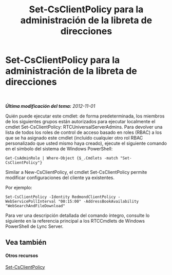 ﻿---
title: Set-CsClientPolicy para la administración de la libreta de direcciones
TOCTitle: Set-CsClientPolicy para la administración de la libreta de direcciones
ms:assetid: e7788bea-606f-481a-a3a4-1855ac028493
ms:mtpsurl: https://technet.microsoft.com/es-es/library/Gg429723(v=OCS.15)
ms:contentKeyID: 48277023
ms.date: 01/07/2017
mtps_version: v=OCS.15
ms.translationtype: HT
---

# Set-CsClientPolicy para la administración de la libreta de direcciones

 

_**Última modificación del tema:** 2012-11-01_

Quién puede ejecutar este cmdlet: de forma predeterminada, los miembros de los siguientes grupos están autorizados para ejecutar localmente el cmdlet Set-CsClientPolicy: RTCUniversalServerAdmins. Para devolver una lista de todos los roles de control de acceso basado en roles (RBAC) a los que se ha asignado este cmdlet (incluido cualquier otro rol RBAC personalizado que usted mismo haya creado), ejecute el siguiente comando en el símbolo del sistema de Windows PowerShell:

    Get-CsAdminRole | Where-Object {$_.Cmdlets -match "Set-CsClientPolicy"}

Similar a New-CsClientPolicy, el cmdlet Set-CsClientPolicy permite modificar configuraciones del cliente ya existentes.

Por ejemplo:

    Set-CsClientPolicy -Identity RedmondClientPolicy -WebServicePollInterval "00:15:00" -AddressBookAvailability "WebSearchAndFileDownload"

Para ver una descripción detallada del comando íntegro, consulte lo siguiente en la referencia principal a los RTCCmdlets de Windows PowerShell de Lync Server.

## Vea también

#### Otros recursos

[Set-CsClientPolicy](set-csclientpolicy.md)

